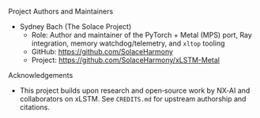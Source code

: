 Project Authors and Maintainers

- Sydney Bach (The Solace Project)
  - Role: Author and maintainer of the PyTorch + Metal (MPS) port, Ray integration, memory watchdog/telemetry, and `xltop` tooling
  - GitHub: https://github.com/SolaceHarmony
  - Project: https://github.com/SolaceHarmony/xLSTM-Metal

Acknowledgements

- This project builds upon research and open‑source work by NX‑AI and collaborators on xLSTM. See `CREDITS.md` for upstream authorship and citations.
